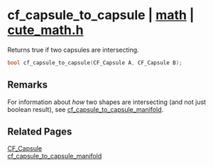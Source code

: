 # cf_capsule_to_capsule | [math](https://github.com/RandyGaul/cute_framework/blob/master/docs/math/README.md) | [cute_math.h](https://github.com/RandyGaul/cute_framework/blob/master/include/cute_math.h)

Returns true if two capsules are intersecting.

```cpp
bool cf_capsule_to_capsule(CF_Capsule A, CF_Capsule B);
```

## Remarks

For information about _how_ two shapes are intersecting (and not just boolean result), see [cf_capsule_to_capsule_manifold](https://github.com/RandyGaul/cute_framework/blob/master/docs/math/cf_capsule_to_capsule_manifold.md).

## Related Pages

[CF_Capsule](https://github.com/RandyGaul/cute_framework/blob/master/docs/math/cf_capsule.md)  
[cf_capsule_to_capsule_manifold](https://github.com/RandyGaul/cute_framework/blob/master/docs/math/cf_capsule_to_capsule_manifold.md)  
